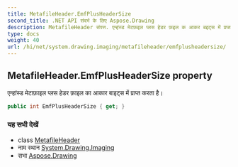 ```yaml
---
title: MetafileHeader.EmfPlusHeaderSize
second_title: .NET API संदर्भ के लिए Aspose.Drawing
description: MetafileHeader संपत्त. एन्हंस्ड मेटफ़इल प्लस हेडर फ़इल क आकर बइट्स में प्रप्त करत है
type: docs
weight: 40
url: /hi/net/system.drawing.imaging/metafileheader/emfplusheadersize/
---
```

## MetafileHeader.EmfPlusHeaderSize property

एन्हांस्ड मेटाफ़ाइल प्लस हेडर फ़ाइल का आकार बाइट्स में प्राप्त करता है।

```csharp
public int EmfPlusHeaderSize { get; }
```

### यह सभी देखें

* class [MetafileHeader](../)
* नाम स्थान [System.Drawing.Imaging](../../metafileheader/)
* सभा [Aspose.Drawing](../../../)


